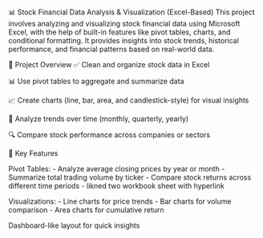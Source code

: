 📊 Stock Financial Data Analysis & Visualization (Excel-Based)
This project involves analyzing and visualizing stock financial data using Microsoft Excel, with the help of built-in features like pivot tables, charts, and conditional formatting. 
It provides insights into stock trends, historical performance, and financial patterns based on real-world data.

📁 Project Overview
✅ Clean and organize stock data in Excel

📊 Use pivot tables to aggregate and summarize data

📈 Create charts (line, bar, area, and candlestick-style) for visual insights

🧮 Analyze trends over time (monthly, quarterly, yearly)

🔍 Compare stock performance across companies or sectors



📌 Key Features

Pivot Tables:
        - Analyze average closing prices by year or month
        - Summarize total trading volume by ticker
        - Compare stock returns across different time periods
        - likned two workbook sheet with hyperlink

Visualizations:
        - Line charts for price trends
        - Bar charts for volume comparison
        - Area charts for cumulative return

Dashboard-like layout for quick insights

